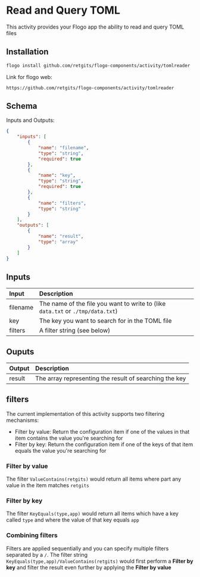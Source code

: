 # Read and Query TOML
This activity provides your Flogo app the ability to read and query TOML files

## Installation

```bash
flogo install github.com/retgits/flogo-components/activity/tomlreader
```
Link for flogo web:
```
https://github.com/retgits/flogo-components/activity/tomlreader
```

## Schema
Inputs and Outputs:

```json
{
    "inputs": [
        {
            "name": "filename",
            "type": "string",
            "required": true
        },
        {
            "name": "key",
            "type": "string",
            "required": true
        },
        {
            "name": "filters",
            "type": "string"
        }
    ],
    "outputs": [
        {
            "name": "result",
            "type": "array"
        }
    ]
}
```
## Inputs
| Input    | Description                                                                     |
|:---------|:--------------------------------------------------------------------------------|
| filename | The name of the file you want to write to (like `data.txt` or `./tmp/data.txt`) |
| key      | The key you want to search for in the TOML file                                 |
| filters  | A filter string (see below)                                                     |

## Ouputs
| Output      | Description                                                        |
|:------------|:-------------------------------------------------------------------|
| result      | The array representing the result of searching the key             |

## filters
The current implementation of this activity supports two filtering mechanisms:

* Filter by value: Return the configuration item if one of the values in that item contains the value you're searching for
* Filter by key: Return the configuration item if one of the keys of that item equals the value you're searching for

### Filter by value
The filter `ValueContains(retgits)` would return all items where part any value in the item matches `retgits`

### Filter by key
The filter `KeyEquals(type,app)` would return all items which have a key called `type` and where the value of that key equals `app`

### Combining filters
Filters are applied sequentially and you can specify multiple filters separated by a `/`. The filter string `KeyEquals(type,app)/ValueContains(retgits)` would first perform a **Filter by key** and filter the result even further by applying the **Filter by value**